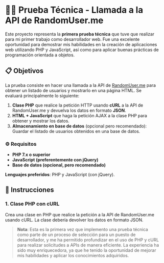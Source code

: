 # 🧑‍💻 Prueba Técnica - Llamada a la API de RandomUser.me

Este proyecto representa la **primera prueba técnica** que tuve que realizar para mi primer trabajo como desarrollador web. Fue una excelente oportunidad para demostrar mis habilidades en la creación de aplicaciones web utilizando PHP y JavaScript, así como para aplicar buenas prácticas de programación orientada a objetos.

## 📋 Objetivos

La prueba consiste en hacer una llamada a la API de [RandomUser.me](https://randomuser.me) para obtener un listado de usuarios y mostrarlo en una página HTML. Se evaluará principalmente lo siguiente:

1. **Clase PHP** que realice la petición HTTP usando **cURL** a la API de RandomUser.me y devuelva los datos en formato **JSON**.
2. **HTML + JavaScript** que haga la petición AJAX a la clase PHP para obtener y mostrar los datos.
3. **Almacenamiento en base de datos** (opcional pero recomendado): Guardar el listado de usuarios obtenidos en una base de datos.

### ⚙️ Requisitos

- **PHP 7.x o superior**
- **JavaScript (preferentemente con jQuery)**
- **Base de datos (opcional, pero recomendado)**

**Lenguajes preferidos**: PHP y JavaScript (con jQuery).

## 🚀 Instrucciones

### 1. **Clase PHP con cURL**

Crea una clase en PHP que realice la petición a la API de RandomUser.me usando cURL. La clase debería devolver los datos en formato JSON.

> **Nota**: Esta es la primera vez que implemento una prueba técnica como parte de un proceso de selección para un puesto de desarrollador, y me ha permitido profundizar en el uso de PHP y cURL para realizar solicitudes a APIs de manera eficiente. La experiencia ha sido muy enriquecedora, ya que he tenido la oportunidad de mejorar mis habilidades y aplicar los conocimientos adquiridos.

